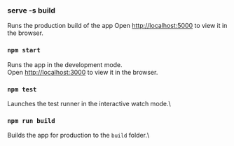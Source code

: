 ### serve -s build
Runs the production build of the app
Open [http://localhost:5000](http://localhost:5000) to view it in the browser.

### `npm start`
Runs the app in the development mode.\
Open [http://localhost:3000](http://localhost:3000) to view it in the browser.

### `npm test`
Launches the test runner in the interactive watch mode.\

### `npm run build`
Builds the app for production to the `build` folder.\
